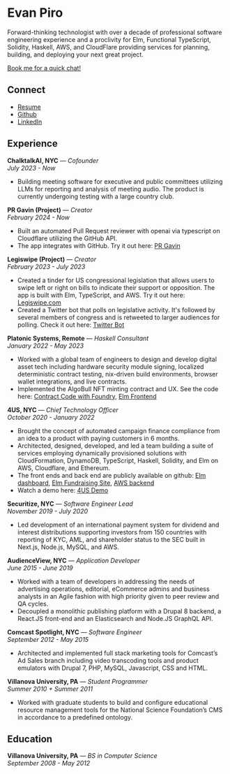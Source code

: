 # Evan Piro

Forward-thinking technologist with over a decade of professional software engineering experience and a proclivity for Elm, Functional TypeScript, Solidity, Haskell, AWS, and CloudFlare providing services for planning, building, and deploying your next great project.

[Book me for a quick chat!](https://calendly.com/evanpiro)

## Connect
- [Resume](Evan-Piro-Resume.pdf) 
- [Github](https://github.com/EvanPiro)
- [LinkedIn](https://www.linkedin.com/in/evan-piro-7688a8192/)

## Experience

**ChalktalkAI, NYC** — *Cofounder*  
*July 2023 - Now*
- Building meeting software for executive and public committees utilizing LLMs for reporting and analysis of meeting audio. The product is currently undergoing testing with a large country club.

**PR Gavin (Project)** — *Creator*  
*February 2024 - Now*
- Built an automated Pull Request reviewer with openai via typescript on Cloudflare utilizing the GitHub API. 
- The app integrates with GitHub. Try it out here: [PR Gavin](https://github.com/apps/pr-gavin)

**Legiswipe (Project)** — *Creator*  
*February 2023 - July 2023*
- Created a tinder for US congressional legislation that allows users to swipe left or right on bills to indicate their support or opposition. The app is built with Elm, TypeScript, and AWS. Try it out here: [Legiswipe.com](https://legiswipe.com/)
- Created a Twitter bot that polls on legislative activity. It's followed by several members of congress and is retweeted to larger audiences for polling. Check it out here: [Twitter Bot](https://twitter.com/legiswipe)
 
**Platonic Systems, Remote** — *Haskell Consultant*  
*January 2022 - May 2023*
- Worked with a global team of engineers to design and develop digital asset tech including hardware security module signing, localized deterministic contract testing, nix-driven build environments, browser wallet integrations, and live contracts.
- Implemented the AlgoBull NFT minting contract and UX. See the code here: [Contract Code with Foundry](https://github.com/ANDREWBTC707/-ALGOBULL), [Elm Frontend](https://github.com/ANDREWBTC707/Algobull-web)

**4US, NYC** — *Chief Technology Officer*  
*October 2020 - January 2022* 
- Brought the concept of automated campaign finance compliance from an idea to a product with paying customers in 6 months.
- Architected, designed, developed, and led a team building a suite of services employing dynamically provisioned solutions with CloudFormation, DynamoDB, TypeScript, Haskell, Solidity, and Elm on AWS, Cloudflare, and Ethereum.
- The front ends and back end are publicly available on github: [Elm dashboard](https://github.com/Schweitzer-Labs/4us-dashboard), [Elm Fundraising Site](https://github.com/Schweitzer-Labs/4us-donor), [AWS backend](https://github.com/Schweitzer-Labs/4US-Backend)
- Watch a demo here: [4US Demo](https://www.dropbox.com/scl/fi/jyh9h3a81b7ajdd0mk04u/4US-MVP-Demo.mp4?rlkey=cc2n8eot6185xbo7afhaxwiu6&e=1&raw=1) 

**Securitize, NYC** — *Software Engineer Lead*  
*November 2019 - July 2020* 
- Led development of an international payment system for dividend and interest distributions supporting investors from 150 countries with reporting of KYC, AML, and shareholder status to the SEC built in Next.js, Node.js, MySQL, and AWS.

**AudienceView, NYC** — *Application Developer*  
*June 2015 - June 2019*
- Worked with a team of developers in addressing the needs of advertising operations, editorial, eCommerce admins and business analysts in an Agile fashion with high priority given to peer review and QA cycles.
- Decoupled a monolithic publishing platform with a Drupal 8 backend, a React.JS front-end and an Elasticsearch and Node.JS GraphQL API.

**Comcast Spotlight, NYC** — *Software Engineer*  
*September 2012 - May 2015*
- Architected and implemented full stack marketing tools for Comcast’s Ad Sales branch including video transcoding tools and product emulators with Drupal 7, PHP, MySQL, Javascript, CSS and HTML.

**Villanova University, PA** — *Student Programmer*  
*Summer 2010 + Summer 2011*
- Worked with graduate students to build and configure educational resource management tools for the National Science Foundation’s CMS in accordance to a predefined ontology.

## Education

**Villanova University, PA** — *BS in Computer Science*  
*September 2008 - May 2012*





